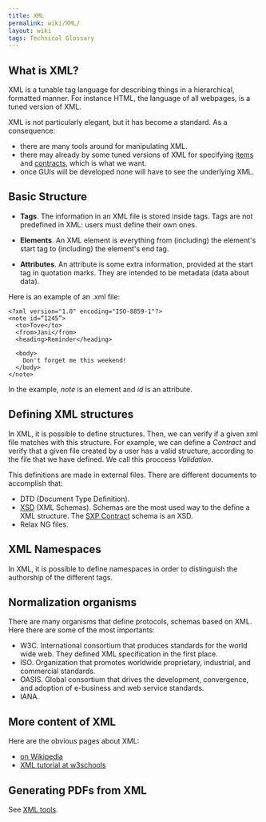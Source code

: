 ```yaml
---
title: XML
permalink: wiki/XML/
layout: wiki
tags: Technical Glossary
---
```


What is XML?
------------

XML is a tunable tag language for describing things in a hierarchical,
formatted manner. For instance HTML, the language of all webpages, is a
tuned version of XML.

XML is not particularly elegant, but it has become a standard. As a
consequence:

-   there are many tools around for manipulating XML.
-   there may already by some tuned versions of XML for specifying
    [items](/SXP/wiki/ItemsSpecification "wikilink") and
    [contracts](/SXP/wiki/ContractsSpecification "wikilink"), which is what
    we want.
-   once GUIs will be developed none will have to see the
    underlying XML.

Basic Structure
---------------

-   **Tags**. The information in an XML file is stored inside tags. Tags
    are not predefined in XML: users must define their own ones.

<!-- -->

-   **Elements**. An XML element is everything from (including) the
    element's start tag to (including) the element's end tag.

<!-- -->

-   **Attributes**. An attribute is some extra information, provided at
    the start tag in quotation marks. They are intended to be metadata
    (data about data).

Here is an example of an .xml file:

    <?xml version="1.0" encoding="ISO-8859-1"?>
    <note id=“1245”>
      <to>Tove</to>  
      <from>Jani</from>  
      <heading>Reminder</heading>  
      
      <body>
        Don't forget me this weekend!
      </body>
    </note>

In the example, *note* is an element and *id* is an attribute.

Defining XML structures
-----------------------

In XML, it is possible to define structures. Then, we can verify if a
given xml file matches with this structure. For example, we can define a
*Contract* and verify that a given file created by a user has a valid
structure, according to the file that we have defined. We call this
proccess *Validation*.

This definitions are made in external files. There are different
documents to accomplish that:

-   DTD (Document Type Definition).
-   [XSD](/SXP/wiki/XSD "wikilink") (XML Schemas). Schemas are the most used way to the define a
    XML structure. The [SXP Contract](/SXP/wiki/SXPContract "wikilink") schema is
    an XSD.
-   Relax NG files.

XML Namespaces
--------------

In XML, it is possible to define namespaces in order to distinguish the
authorship of the different tags.

Normalization organisms
-----------------------

There are many organisms that define protocols, schemas based on XML.
Here there are some of the most importants:

-   W3C. International consortium that produces standards for the world
    wide web. They defined XML specification in the first place.
-   ISO. Organization that promotes worldwide proprietary, industrial,
    and commercial standards.
-   OASIS. Global consortium that drives the development, convergence,
    and adoption of e-business and web service standards.
-   IANA.

More content of XML
-------------------

Here are the obvious pages about XML:

-   [on Wikipedia](http://en.wikipedia.org/wiki/XML%7CXML)
-   [XML tutorial at w3schools](http://www.w3schools.com/xml/)

Generating PDFs from XML
------------------------

See [XML tools](/SXP/wiki/XMLTools "wikilink").

